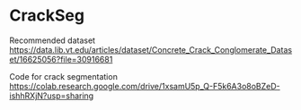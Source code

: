 # CrackSeg
Recommended dataset https://data.lib.vt.edu/articles/dataset/Concrete_Crack_Conglomerate_Dataset/16625056?file=30916681

Code for crack segmentation https://colab.research.google.com/drive/1xsamU5p_Q-F5k6A3o8oBZeD-ishhRXjN?usp=sharing

 
 
 
